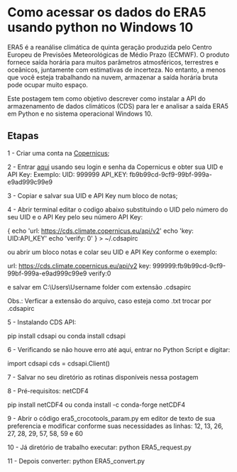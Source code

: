 # Como acessar os dados do ERA5 usando python no Windows 10

ERA5 é a reanálise climática de quinta geração produzida pelo Centro Europeu de Previsões Meteorológicas de Médio Prazo (ECMWF). 
O produto fornece saída horária para muitos parâmetros atmosféricos, terrestres e oceânicos, juntamente com estimativas de incerteza. 
No entanto, a menos que você esteja trabalhando na nuvem, armazenar a saída horária bruta pode ocupar muito espaço.

Este postagem tem como objetivo descrever como instalar a API do armazenamento de dados climáticos (CDS) para ler e analisar a saída ERA5 em Python e no sistema operacional Windows 10.

## Etapas

1 - Criar uma conta na [Copernicus](https://cds.climate.copernicus.eu/);

2 - Entrar [aqui](https://cds.climate.copernicus.eu/user) usando seu login e senha da Copernicus e obter sua UID e API Key:
Exemplo:
UID: 999999
API_KEY: fb9b99cd-9cf9-99bf-999a-e9ad999c99e9

3 - Copiar e salvar sua UID e API Key num bloco de notas;

4 - Abrir terminal editar o codigo abaixo substituindo o UID pelo número do seu UID e o API Key pelo seu número API Key:

{
  echo 'url: https://cds.climate.copernicus.eu/api/v2'
  echo 'key: UID:API_KEY'
  echo 'verify: 0'
} > ~/.cdsapirc

ou abrir um bloco notas e colar seu UID e API Key conforme o exemplo:

url: https://cds.climate.copernicus.eu/api/v2
key: 999999:fb9b99cd-9cf9-99bf-999a-e9ad999c99e9
verify:0

e salvar em C:\Users\Username folder com extensão .cdsapirc

Obs.: Verficar a extensão do arquivo, caso esteja como .txt trocar por .cdsapirc

5 - Instalando CDS API:

pip install cdsapi
ou
conda install cdsapi

6 - Verificando se não houve erro até aqui, entrar no Python Script e digitar:

import cdsapi
cds = cdsapi.Client()

7 - Salvar no seu diretório as rotinas disponíveis nessa postagem

8 - Pré-requisitos: netCDF4

pip install netCDF4
ou
conda install -c conda-forge netCDF4

9 - Abrir o código era5_crocotools_param.py em editor de texto de sua preferencia e modificar conforme suas necessidades as linhas:
12, 13, 26, 27, 28, 29, 57, 58, 59 e 60

10 - Já diretório de trabalho executar:
python ERA5_request.py

11 - Depois converter:
python ERA5_convert.py





